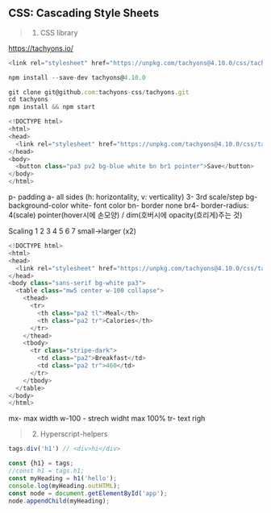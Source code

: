 
## CSS: Cascading Style Sheets
>1. CSS library

https://tachyons.io/

```js
<link rel="stylesheet" href="https://unpkg.com/tachyons@4.10.0/css/tachyons.min.css"/>
```
```js
npm install --save-dev tachyons@4.10.0
```
```js
git clone git@github.com:tachyons-css/tachyons.git
cd tachyons
npm install && npm start
```
```js
<!DOCTYPE html>
<html>
<head>
  <link rel="stylesheet" href="https://unpkg.com/tachyons@4.10.0/css/tachyons.min.css"/>
</head>
<body>
  <button class="pa3 pv2 bg-blue white bn br1 pointer">Save</button>
</body>
</html>
```

p- padding
a- all sides (h: horizontality, v: verticality)
3- 3rd scale/step
bg- background-color
white- font color
bn- border none
br4- border-radius: 4(scale)
pointer(hover시에 손모양) / dim(호버시에 opacity(흐리게)주는 것)

Scaling
1 2 3 4 5 6 7
small->larger (x2)


```js
<!DOCTYPE html>
<html>
<head>
  <link rel="stylesheet" href="https://unpkg.com/tachyons@4.10.0/css/tachyons.min.css"/>
</head>
<body class="sans-serif bg-white pa3">
  <table class="mw5 center w-100 collapse">
    <thead>
      <tr>
        <th class="pa2 tl">Meal</th>
        <th class="pa2 tr">Calories</th>
      </tr>
    </thead>
    <tbody>
      <tr class="stripe-dark">
        <td class="pa2">Breakfast</td>
        <td class="pa2 tr">460</td>
      </tr>
    </tbody>
  </table>
</body>
</html>
```
mx- max width 
w-100 - strech widht max 100%
tr- text righ

>2. Hyperscript-helpers

```js
tags.div('h1') // <div>hi</div>

const {h1} = tags;
//const h1 = tags.h1;
const myHeading = h1('hello');
console.log(myHeading.outHTML);
const node = document.getElementById('app');
node.appendChild(myHeading);
```

